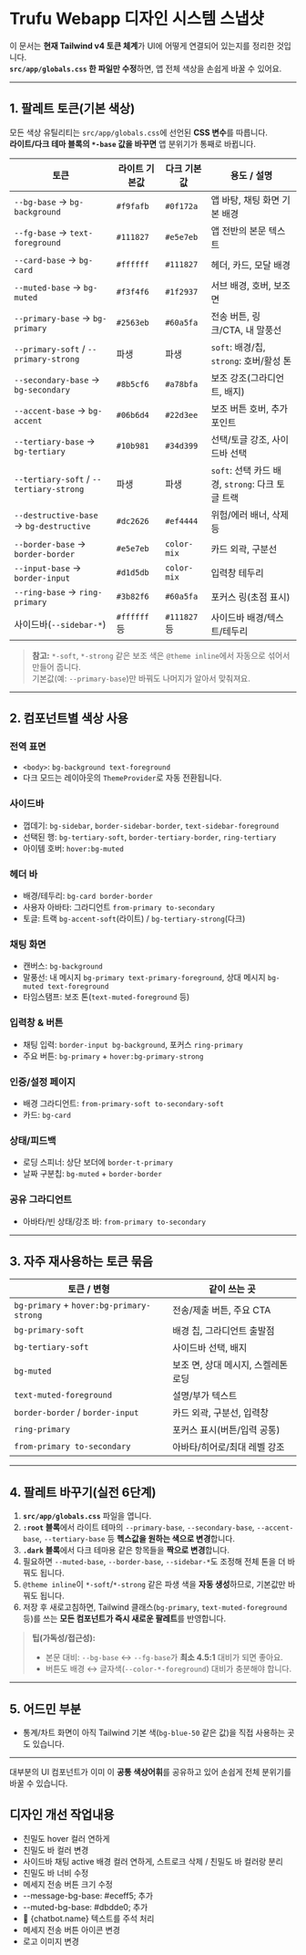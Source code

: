 # Trufu Webapp 디자인 시스템 스냅샷

이 문서는 **현재 Tailwind v4 토큰 체계**가 UI에 어떻게 연결되어 있는지를 정리한 것입니다.  
**`src/app/globals.css` 한 파일만 수정**하면, 앱 전체 색상을 손쉽게 바꿀 수 있어요.

---

## 1. 팔레트 토큰(기본 색상)

모든 색상 유틸리티는 `src/app/globals.css`에 선언된 **CSS 변수**를 따릅니다.  
**라이트/다크 테마 블록의 `*-base` 값을 바꾸면** 앱 분위기가 통째로 바뀝니다.

| 토큰                                    | 라이트 기본값 | 다크 기본값  | 용도 / 설명                                      |
| --------------------------------------- | ------------- | ------------ | ------------------------------------------------ |
| `--bg-base` → `bg-background`           | `#f9fafb`     | `#0f172a`    | 앱 바탕, 채팅 화면 기본 배경                     |
| `--fg-base` → `text-foreground`         | `#111827`     | `#e5e7eb`    | 앱 전반의 본문 텍스트                            |
| `--card-base` → `bg-card`               | `#ffffff`     | `#111827`    | 헤더, 카드, 모달 배경                            |
| `--muted-base` → `bg-muted`             | `#f3f4f6`     | `#1f2937`    | 서브 배경, 호버, 보조 면                         |
| `--primary-base` → `bg-primary`         | `#2563eb`     | `#60a5fa`    | 전송 버튼, 링크/CTA, 내 말풍선                   |
| `--primary-soft` / `--primary-strong`   | 파생          | 파생         | `soft`: 배경/칩, `strong`: 호버/활성 톤          |
| `--secondary-base` → `bg-secondary`     | `#8b5cf6`     | `#a78bfa`    | 보조 강조(그라디언트, 배지)                      |
| `--accent-base` → `bg-accent`           | `#06b6d4`     | `#22d3ee`    | 보조 버튼 호버, 추가 포인트                      |
| `--tertiary-base` → `bg-tertiary`       | `#10b981`     | `#34d399`    | 선택/토글 강조, 사이드바 선택                    |
| `--tertiary-soft` / `--tertiary-strong` | 파생          | 파생         | `soft`: 선택 카드 배경, `strong`: 다크 토글 트랙 |
| `--destructive-base` → `bg-destructive` | `#dc2626`     | `#ef4444`    | 위험/에러 배너, 삭제 등                          |
| `--border-base` → `border-border`       | `#e5e7eb`     | `color-mix`  | 카드 외곽, 구분선                                |
| `--input-base` → `border-input`         | `#d1d5db`     | `color-mix`  | 입력창 테두리                                    |
| `--ring-base` → `ring-primary`          | `#3b82f6`     | `#60a5fa`    | 포커스 링(초점 표시)                             |
| 사이드바(`--sidebar-*`)                 | `#ffffff` 등  | `#111827` 등 | 사이드바 배경/텍스트/테두리                      |

> **참고:** `*-soft`, `*-strong` 같은 보조 색은 `@theme inline`에서 자동으로 섞어서 만들어 줍니다.  
> 기본값(예: `--primary-base`)만 바꿔도 나머지가 알아서 맞춰져요.

---

## 2. 컴포넌트별 색상 사용

### 전역 표면

- `<body>`: `bg-background text-foreground`
- 다크 모드는 레이아웃의 `ThemeProvider`로 자동 전환됩니다.

### 사이드바

- 껍데기: `bg-sidebar`, `border-sidebar-border`, `text-sidebar-foreground`
- 선택된 행: `bg-tertiary-soft`, `border-tertiary-border`, `ring-tertiary`
- 아이템 호버: `hover:bg-muted`

### 헤더 바

- 배경/테두리: `bg-card border-border`
- 사용자 아바타: 그라디언트 `from-primary to-secondary`
- 토글: 트랙 `bg-accent-soft`(라이트) / `bg-tertiary-strong`(다크)

### 채팅 화면

- 캔버스: `bg-background`
- 말풍선: 내 메시지 `bg-primary text-primary-foreground`, 상대 메시지 `bg-muted text-foreground`
- 타임스탬프: 보조 톤(`text-muted-foreground` 등)

### 입력창 & 버튼

- 채팅 입력: `border-input bg-background`, 포커스 `ring-primary`
- 주요 버튼: `bg-primary` + `hover:bg-primary-strong`

### 인증/설정 페이지

- 배경 그라디언트: `from-primary-soft to-secondary-soft`
- 카드: `bg-card`

### 상태/피드백

- 로딩 스피너: 상단 보더에 `border-t-primary`
- 날짜 구분칩: `bg-muted` + `border-border`

### 공유 그라디언트

- 아바타/빈 상태/강조 바: `from-primary to-secondary`

---

## 3. 자주 재사용하는 토큰 묶음

| 토큰 / 변형                              | 같이 쓰는 곳                        |
| ---------------------------------------- | ----------------------------------- |
| `bg-primary` + `hover:bg-primary-strong` | 전송/제출 버튼, 주요 CTA            |
| `bg-primary-soft`                        | 배경 칩, 그라디언트 출발점          |
| `bg-tertiary-soft`                       | 사이드바 선택, 배지                 |
| `bg-muted`                               | 보조 면, 상대 메시지, 스켈레톤 로딩 |
| `text-muted-foreground`                  | 설명/부가 텍스트                    |
| `border-border` / `border-input`         | 카드 외곽, 구분선, 입력창           |
| `ring-primary`                           | 포커스 표시(버튼/입력 공통)         |
| `from-primary to-secondary`              | 아바타/히어로/최대 레벨 강조        |

---

## 4. 팔레트 바꾸기(실전 6단계)

1. **`src/app/globals.css`** 파일을 엽니다.
2. **`:root` 블록**에서 라이트 테마의 `--primary-base`, `--secondary-base`, `--accent-base`, `--tertiary-base` 등 **헥스값을 원하는 색으로 변경**합니다.
3. **`.dark` 블록**에서 다크 테마용 같은 항목들을 **짝으로 변경**합니다.
4. 필요하면 `--muted-base`, `--border-base`, `--sidebar-*`도 조정해 전체 톤을 더 바꿔도 됩니다.
5. `@theme inline`이 `*-soft`/`*-strong` 같은 파생 색을 **자동 생성**하므로, 기본값만 바꿔도 됩니다.
6. 저장 후 새로고침하면, Tailwind 클래스(`bg-primary`, `text-muted-foreground` 등)를 쓰는 **모든 컴포넌트가 즉시 새로운 팔레트**를 반영합니다.

> **팁(가독성/접근성):**
>
> - 본문 대비: `--bg-base` ↔ `--fg-base`가 **최소 4.5:1** 대비가 되면 좋아요.
> - 버튼도 배경 ↔ 글자색(`--color-*-foreground`) 대비가 충분해야 합니다.

---

## 5. 어드민 부분

- 통계/차트 화면이 아직 Tailwind 기본 색(`bg-blue-50` 같은 값)을 직접 사용하는 곳도 있습니다.

---

대부분의 UI 컴포넌트가 이미 이 **공통 색상어휘**를 공유하고 있어 손쉽게 전체 분위기를 바꿀 수 있습니다.




## 디자인 개선 작업내용

- 친밀도 hover 컬러 연하게
- 친밀도 바 컬러 변경
- 사이드바 채팅 active 배경 컬러 연하게, 스트로크 삭제 / 친밀도 바 컬러랑 분리
- 친밀도 바 너비 수정
- 메세지 전송 버튼 크기 수정
- --message-bg-base: #eceff5; 추가
- --muted-bg-base: #dbdde0; 추가
- 💬 {chatbot.name} 텍스트를 주석 처리
- 메세지 전송 버튼 아이콘 변경
- 로고 이미지 변경
